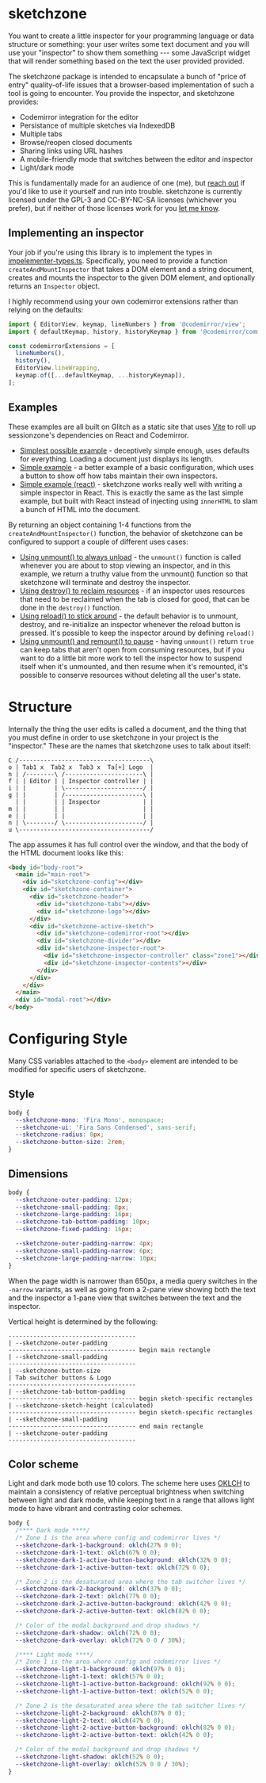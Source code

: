 # sketchzone

You want to create a little inspector for your programming language or data structure or something: your user writes some text document and you will use your "inspector" to show them something --- some JavaScript widget that will render something based on the text the user provided provided.

The sketchzone package is intended to encapsulate a bunch of "price of entry" quality-of-life issues that a browser-based implementation of such a tool is going to encounter. You provide the inspector, and sketchzone provides:

- Codemirror integration for the editor
- Persistance of multiple sketches via IndexedDB
- Multiple tabs
- Browse/reopen closed documents
- Sharing links using URL hashes
- A mobile-friendly mode that switches between the editor and inspector
- Light/dark mode

This is fundamentally made for an audience of one (me), but [reach out](https://social.wub.site/@simrob) if you'd like to use it yourself and run into trouble. sketchzone is currently licensed under the GPL-3 and CC-BY-NC-SA licenses (whichever you prefer), but if neither of those licenses work for you [let me know](https://social.wub.site/@simrob).

## Implementing an inspector

Your job if you're using this library is to implement the types in [impelementer-types.ts](src/implementer-types.ts). Specifically, you need to provide a function `createAndMountInspector` that takes a DOM element and a string document, creates and mounts the inspector to the given DOM element, and optionally returns an `Inspector` object.

I highly recommend using your own codemirror extensions rather than relying on the defaults:

```javascript
import { EditorView, keymap, lineNumbers } from '@codemirror/view';
import { defaultKeymap, history, historyKeymap } from '@codemirror/commands';

const codemirrorExtensions = [
  lineNumbers(),
  history(),
  EditorView.lineWrapping,
  keymap.of([...defaultKeymap, ...historyKeymap]),
];
```

## Examples

These examples are all built on Glitch as a static site that uses [Vite](https://vitejs.dev/) to roll up sessionzone's dependencies on React and Codemirror.

- [Simplest possible example](https://glitch.com/edit/#!/sketchzone-simplest?path=index.js) - deceptively simple enough, uses defaults for everything. Loading a document just displays its length.
- [Simple example](https://glitch.com/edit/#!/sketchzone-simple?path=index.js) - a better example of a basic configuration, which uses a button to show off how tabs maintain their own inspectors.
- [Simple example (react)](https://glitch.com/edit/#!/sketchzone-simple-react?path=index.jsx) - sketchzone works really well with writing a simple inspector in React. This is exactly the same as the last simple example, but built with React instead of injecting using `innerHTML` to slam a bunch of HTML into the document.

By returning an object containing 1-4 functions from the `createAndMountInspector()` function, the behavior of sketchzone can be configured to support a couple of different uses cases:

- [Using unmount() to always unload](https://glitch.com/edit/#!/sketchzone-always-unload?path=index.jsx) - the `unmount()` function is called whenever you are about to stop viewing an inspector, and in this example, we return a truthy value from the unmount() function so that sketchzone will terminate and destroy the inspector.
- [Using destroy() to reclaim resources](https://glitch.com/edit/#!/sketchzone-cleanup?path=index.jsx) - if an inspector uses resources that need to be reclaimed when the tab is closed for good, that can be done in the `destroy()` function.
- [Using reload() to stick around](https://glitch.com/edit/#!/sketchzone-reload?path=index.jsx) - the default behavior is to unmount, destroy, and re-initialize an inspector whenever the reload button is pressed. It's possible to keep the inspector around by defining `reload()`
- [Using unmount() and remount() to pause](https://glitch.com/edit/#!/sketchzone-pausing?path=index.jsx) - having `unmount()` return `true` can keep tabs that aren't open from consuming resources, but if you want to do a little bit more work to tell the inspector how to suspend itself when it's unmounted, and then resume when it's remounted, it's possible to conserve resources without deleting all the user's state.

# Structure

Internally the thing the user edits is called a document, and the thing that you must define in order to use sketchzone in your project is the "inspector." These are the names that sketchzone uses to talk about itself:

```
C /-------------------------------------\
o | Tab1 x  Tab2 x  Tab3 x  Ta[+] Logo  |
n | /--------\ /----------------------\ |
f | | Editor | | Inspector controller | |
i | |        | \----------------------/ |
g | |        | /----------------------\ |
  | |        | | Inspector            | |
m | |        | |                      | |
e | |        | |                      | |
n | \--------/ \----------------------/ |
u \-------------------------------------/
```

The app assumes it has full control over the window, and that the body of the HTML document looks like this:

```html
<body id="body-root">
  <main id="main-root">
    <div id="sketchzone-config"></div>
    <div id="sketchzone-container">
      <div id="sketchzone-header">
        <div id="sketchzone-tabs"></div>
        <div id="sketchzone-logo"></div>
      </div>
      <div id="sketchzone-active-sketch">
        <div id="sketchzone-codemirror-root"></div>
        <div id="sketchzone-divider"></div>
        <div id="sketchzone-inspector-root">
          <div id="sketchzone-inspector-controller" class="zone1"></div>
          <div id="sketchzone-inspector-contents"></div>
        </div>
      </div>
    </div>
  </main>
  <div id="modal-root"></div>
</body>
```

# Configuring Style

Many CSS variables attached to the `<body>` element are intended to be modified for specific users of sketchzone.

## Style

```css
body {
  --sketchzone-mono: 'Fira Mono', monospace;
  --sketchzone-ui: 'Fira Sans Condensed', sans-serif;
  --sketchzone-radius: 8px;
  --sketchzone-button-size: 2rem;
}
```

## Dimensions

```css
body {
  --sketchzone-outer-padding: 12px;
  --sketchzone-small-padding: 8px;
  --sketchzone-large-padding: 16px;
  --sketchzone-tab-bottom-padding: 10px;
  --sketchzone-fixed-padding: 16px;

  --sketchzone-outer-padding-narrow: 4px;
  --sketchzone-small-padding-narrow: 6px;
  --sketchzone-large-padding-narrow: 10px;
}
```

When the page width is narrower than 650px, a media query switches in the `-narrow` variants, as well as going from a 2-pane view showing both the text and the inspector a 1-pane view that switches between the text and the inspector.

Vertical height is determined by the following:

```
------------------------------------
| --sketchzone-outer-padding
------------------------------------ begin main rectangle
| --sketchzone-small-padding
------------------------------------
| --sketchzone-button-size
| Tab switcher buttons & Logo
------------------------------------
| --sketchzone-tab-bottom-padding
------------------------------------ begin sketch-specific rectangles
| --sketchzone-sketch-height (calculated)
------------------------------------ begin sketch-specific rectangles
| --sketchzone-small-padding
------------------------------------ end main rectangle
| --sketchzone-outer-padding
------------------------------------
```

## Color scheme

Light and dark mode both use 10 colors. The scheme here uses [OKLCH](https://oklch.com/) to maintain a consistency of relative perceptual brightness when switching between light and dark mode, while keeping text in a range that allows light mode to have vibrant and contrasting color schemes.

```css
body {
  /**** Dark mode ****/
  /* Zone 1 is the area where config and codemirror lives */
  --sketchzone-dark-1-background: oklch(27% 0 0);
  --sketchzone-dark-1-text: oklch(67% 0 0);
  --sketchzone-dark-1-active-button-background: oklch(32% 0 0);
  --sketchzone-dark-1-active-button-text: oklch(72% 0 0);

  /* Zone 2 is the desaturated area where the tab switcher lives */
  --sketchzone-dark-2-background: oklch(37% 0 0);
  --sketchzone-dark-2-text: oklch(77% 0 0);
  --sketchzone-dark-2-active-button-background: oklch(42% 0 0);
  --sketchzone-dark-2-active-button-text: oklch(82% 0 0);

  /* Color of the modal background and drop shadows */
  --sketchzone-dark-shadow: oklch(72% 0 0);
  --sketchzone-dark-overlay: oklch(72% 0 0 / 30%);

  /**** Light mode ****/
  /* Zone 1 is the area where config and codemirror lives */
  --sketchzone-light-1-background: oklch(97% 0 0);
  --sketchzone-light-1-text: oklch(57% 0 0);
  --sketchzone-light-1-active-button-background: oklch(92% 0 0);
  --sketchzone-light-1-active-button-text: oklch(52% 0 0);

  /* Zone 2 is the desaturated area where the tab switcher lives */
  --sketchzone-light-2-background: oklch(87% 0 0);
  --sketchzone-light-2-text: oklch(47% 0 0);
  --sketchzone-light-2-active-button-background: oklch(82% 0 0);
  --sketchzone-light-2-active-button-text: oklch(42% 0 0);

  /* Color of the modal background and drop shadows */
  --sketchzone-light-shadow: oklch(52% 0 0);
  --sketchzone-light-overlay: oklch(52% 0 0 / 30%);
}
```

